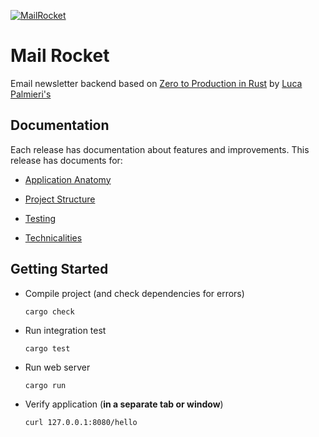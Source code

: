[![MailRocket](https://github.com/saurabhmshr/mailrocket/actions/workflows/ci.yaml/badge.svg)](https://github.com/saurabhmshr/mailrocket/actions/workflows/ci.yaml)

# Mail Rocket

Email newsletter backend based on [Zero to Production in Rust][1] by [Luca Palmieri's][2]

## Documentation

Each release has documentation about features and improvements. This release has documents for:

+ [Application Anatomy][3]

+ [Project Structure][4]

+ [Testing][5]

+ [Technicalities][6]

## Getting Started

+ Compile project (and check dependencies for errors)

  ```
  cargo check
  ```

+ Run integration test

  ```
  cargo test
  ```

+ Run web server

  ```
  cargo run
  ```

+ Verify application (**in a separate tab or window**)

  ```
  curl 127.0.0.1:8080/hello
  ```

[1]: https://www.zero2prod.com/
[2]: https://www.lpalmieri.com/
[3]: ./docs/app-anatomy.md
[4]: ./docs/directory-structure.md
[5]: ./docs/testing.md
[6]: ./docs/technicalities.md
